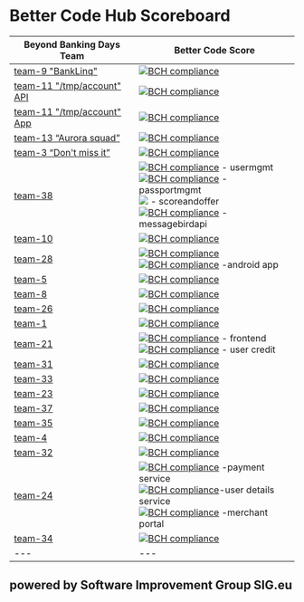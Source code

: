 # Better Code Hub Scoreboard 

Beyond Banking Days Team | Better Code Score
--- | ---
[team-9 "BankLinq"](https://github.com/BeyondBankingDays/team-9) | [![BCH compliance](https://bettercodehub.com/edge/badge/BeyondBankingDays/team-9?branch=master&token=a415a6c9c78ba69a046244da77687988af31e40b)](https://bettercodehub.com/)
[team-11 "/tmp/account" API](https://github.com/BeyondBankingDays/team-11) | [![BCH compliance](https://bettercodehub.com/edge/badge/BeyondBankingDays/team-11?branch=develop/stable&token=bf98fd0ca2b8e26317dbe06126e8679d4f6ae255)](https://bettercodehub.com/)
[team-11 "/tmp/account" App](https://github.com/BeyondBankingDays/team-11) | [![BCH compliance](https://bettercodehub.com/edge/badge/BeyondBankingDays/team-11-app?branch=master&token=9ebfb5e08fa62855b20c821593dec552ac1eab95)](https://bettercodehub.com/)
[team-13 “Aurora squad”](https://github.com/BeyondBankingDays/team-13) | [![BCH compliance](https://bettercodehub.com/edge/badge/BeyondBankingDays/team-13?branch=master&token=89879945bf934fd7b4a18c64bfe0eaad49fc9198)](https://bettercodehub.com/)
[team-3 “Don't miss it”](https://github.com/BeyondBankingDays/team-3) | [![BCH compliance](https://bettercodehub.com/edge/badge/BeyondBankingDays/team-3?branch=master&token=95340d7f61323c887335b4e9a3ec4a834e821699)](https://bettercodehub.com/)
[team-38](https://github.com/BeyondBankingDays/team-3) | [![BCH compliance](https://bettercodehub.com/edge/badge/BeyondBankingDays/team38_usermgmt?branch=master&token=30e5116b0fc85a8bea8321c7122300f1dd7e1ecd)](https://bettercodehub.com/) - usermgmt <br> [![BCH compliance](https://bettercodehub.com/edge/badge/BeyondBankingDays/team38_passportmgmt?branch=master&token=dc08b7025d9230b3696eaa0b419a667115a0fda0)](https://bettercodehub.com/) - passportmgmt <br> <img src='https://bettercodehub.com/edge/badge/BeyondBankingDays/team38_scoreandoffer?branch=master&token=6c7b74447ce3b182c2839886ad04304612a77390'> - scoreandoffer <br> [![BCH compliance](https://bettercodehub.com/edge/badge/BeyondBankingDays/team38_messagebirdapi?branch=master&token=c58d94b415937b97cae7553f6b54d1f15d26b8f6)](https://bettercodehub.com/) - messagebirdapi
[team-10](https://github.com/BeyondBankingDays/team-10) | [![BCH compliance](https://bettercodehub.com/edge/badge/BeyondBankingDays/team-10?branch=master&token=8fe27c620fa7582bf85777c63e8517519c6a1fe5)](https://bettercodehub.com/)
[team-28](https://github.com/BeyondBankingDays/team-28-android-app) | [![BCH compliance](https://bettercodehub.com/edge/badge/BeyondBankingDays/team-28?branch=master&token=b028757c89aac880ab1472b5b032573d5396ddab)](https://bettercodehub.com/) <br> [![BCH compliance](https://bettercodehub.com/edge/badge/BeyondBankingDays/team-28-android-app?branch=master&token=e02e76f224fa35809edc021c8763e6bf2cb2a461)](https://bettercodehub.com/) -android app
[team-5](https://github.com/BeyondBankingDays/team-5) | [![BCH compliance](https://bettercodehub.com/edge/badge/BeyondBankingDays/team-5?branch=master&token=84eb25db6dbaf293ff68a39065cc301e8948508e)](https://bettercodehub.com/)
[team-8](https://github.com/BeyondBankingDays/team-8) | [![BCH compliance](https://bettercodehub.com/edge/badge/BeyondBankingDays/team-8?branch=master&token=836dd95d47294a3b0eb7dd3815bd918acb152642)](https://bettercodehub.com/)
[team-26](https://github.com/BeyondBankingDays/team-26) | [![BCH compliance](https://bettercodehub.com/edge/badge/BeyondBankingDays/team-26?branch=master&token=b6eedcbce0c5ad17b7a4942f771241336b26d914)](https://bettercodehub.com/)
[team-1](https://github.com/BeyondBankingDays/team-1) | [![BCH compliance](https://bettercodehub.com/edge/badge/BeyondBankingDays/team-1?branch=master&token=b1877995bf3d70084fae1a1aeb4f4112008e7797)](https://bettercodehub.com/)
[team-21](https://github.com/BeyondBankingDays/team-21_usercredit) |  [![BCH compliance](https://bettercodehub.com/edge/badge/BeyondBankingDays/team-21_frontend?branch=master&token=0f843fd4f28898ec0366e3087e4684da48ac190c)](https://bettercodehub.com/) - frontend <br> [![BCH compliance](https://bettercodehub.com/edge/badge/BeyondBankingDays/team-21_usercredit?branch=master&token=e04ea173515a0fd733ac42a56287aaf6df041a64)](https://bettercodehub.com/) - user credit
[team-31](https://github.com/BeyondBankingDays/team-31) | [![BCH compliance](https://bettercodehub.com/edge/badge/BeyondBankingDays/team-31?branch=master&token=bef2e5451d5c8bcdd0f351a72139e78867bc19c1)](https://bettercodehub.com/)
[team-33](https://github.com/BeyondBankingDays/team-33) | [![BCH compliance](https://bettercodehub.com/edge/badge/BeyondBankingDays/team-33?branch=master&token=a7f3c6a6b72f89beb233e10b5bffc2538f5dbab4)](https://bettercodehub.com/)
[team-23](https://github.com/BeyondBankingDays/team-23) | [![BCH compliance](https://bettercodehub.com/edge/badge/BeyondBankingDays/team-23?branch=master&token=d445a0315efccee2acaf9563d804ae7178aa6b6a)](https://bettercodehub.com/)
[team-37](https://github.com/BeyondBankingDays/team-37) | [![BCH compliance](https://bettercodehub.com/edge/badge/BeyondBankingDays/team-37?branch=master&token=9927e0c0089d268f036e8e456ee61d3a91d5cee8)](https://bettercodehub.com/)
[team-35](https://github.com/BeyondBankingDays/team-35) | [![BCH compliance](https://bettercodehub.com/edge/badge/BeyondBankingDays/team-35?branch=master&token=85ff7d7df7de8c8ea52f8d65b4bb487f365aa77f)](https://bettercodehub.com/)
[team-4](https://github.com/BeyondBankingDays/team-4) | [![BCH compliance](https://bettercodehub.com/edge/badge/BeyondBankingDays/team-4?branch=master&token=6c065f5b7fb6bdfc74806a32e8318e50d735a7ed)](https://bettercodehub.com/)
[team-32](https://github.com/BeyondBankingDays/team-32) | [![BCH compliance](https://bettercodehub.com/edge/badge/BeyondBankingDays/team-32?branch=master&token=0e1e9b8c8b3a6effabb1d82ea6c120fb2f67367d)](https://bettercodehub.com/)
[team-24](https://github.com/BeyondBankingDays/team-24) | [![BCH compliance](https://bettercodehub.com/edge/badge/BeyondBankingDays/Team24-PaymentService?branch=master&token=c65982a82deaed0336470f6bb231f092d4ff398c)](https://bettercodehub.com/) -payment service <br> [![BCH compliance](https://bettercodehub.com/edge/badge/BeyondBankingDays/Team24-UserDetailsService?branch=master&token=2291d6ffdbd43c9f3fcab8f97783a002eeac9fb2)](https://bettercodehub.com/)-user details service <br> [![BCH compliance](https://bettercodehub.com/edge/badge/BeyondBankingDays/Team24-MerchantPortal?branch=master&token=74fd3673eeafdaa952b49afaf04f063ba3479251)](https://bettercodehub.com/) -merchant portal
[team-34](https://github.com/BeyondBankingDays/team-34) | [![BCH compliance](https://bettercodehub.com/edge/badge/BeyondBankingDays/team-34?branch=master&token=e9d58ebca9171f1dc7611212a8318a01cd435cf2)](https://bettercodehub.com/)
--- | ---


## powered by Software Improvement Group SIG.eu

